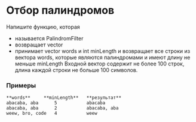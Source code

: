 # Отбор палиндромов

Напишите функцию, которая
* называется PalindromFilter
* возвращает vector<string>
* принимает vector<string> words и int minLength и возвращает все строки из вектора words, которые являются палиндромами и имеют длину не меньше minLength
Входной вектор содержит не более 100 строк, длина каждой строки не больше 100 символов.
### Примеры
```
**words**	  **minLength**	  **результат**
abacaba, aba	  5	          abacaba
abacaba, aba	  2	          abacaba, aba
weew, bro, code	  4	          weew
```